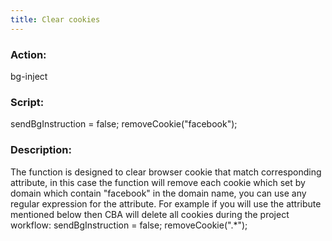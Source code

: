 ```yaml
---
title: Clear cookies
---
```


### Action:

bg-inject

### Script:

sendBgInstruction = false; removeCookie("facebook");

### Description:

The function is designed to clear browser cookie that match corresponding attribute, in this case the function will remove each cookie which set by domain which contain "facebook" in the domain name, you can use any regular expression for the attribute. For example if you will use the attribute mentioned below then CBA will delete all cookies during the project workflow: sendBgInstruction = false; removeCookie(".\*");